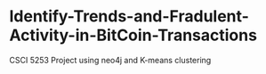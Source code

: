 # Identify-Trends-and-Fradulent-Activity-in-BitCoin-Transactions
CSCI 5253 Project using neo4j and K-means clustering
